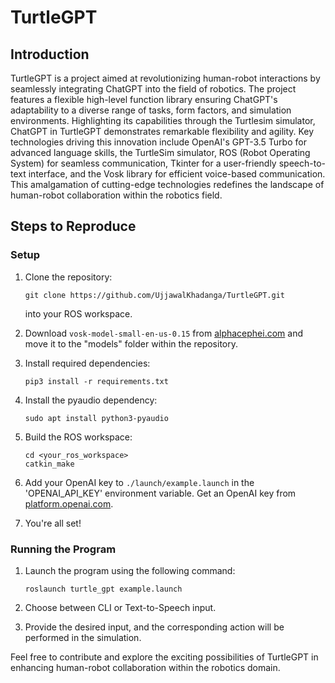 # TurtleGPT

## Introduction
TurtleGPT is a project aimed at revolutionizing human-robot interactions by seamlessly integrating ChatGPT into the field of robotics. The project features a flexible high-level function library ensuring ChatGPT's adaptability to a diverse range of tasks, form factors, and simulation environments. Highlighting its capabilities through the Turtlesim simulator, ChatGPT in TurtleGPT demonstrates remarkable flexibility and agility. Key technologies driving this innovation include OpenAI's GPT-3.5 Turbo for advanced language skills, the TurtleSim simulator, ROS (Robot Operating System) for seamless communication, Tkinter for a user-friendly speech-to-text interface, and the Vosk library for efficient voice-based communication. This amalgamation of cutting-edge technologies redefines the landscape of human-robot collaboration within the robotics field.

## Steps to Reproduce

### Setup

1. Clone the repository:
   ```
   git clone https://github.com/UjjawalKhadanga/TurtleGPT.git
   ```
   into your ROS workspace.

2. Download `vosk-model-small-en-us-0.15` from [alphacephei.com](https://alphacephei.com/vosk/models) and move it to the "models" folder within the repository.

3. Install required dependencies:
   ```
   pip3 install -r requirements.txt
   ```

4. Install the pyaudio dependency:
   ```
   sudo apt install python3-pyaudio
   ```

5. Build the ROS workspace:
   ```
   cd <your_ros_workspace>
   catkin_make
   ```

6. Add your OpenAI key to `./launch/example.launch` in the 'OPENAI_API_KEY' environment variable. Get an OpenAI key from [platform.openai.com](https://platform.openai.com/account/api-keys).

7. You're all set!

### Running the Program

1. Launch the program using the following command:
   ```
   roslaunch turtle_gpt example.launch
   ```

2. Choose between CLI or Text-to-Speech input.

3. Provide the desired input, and the corresponding action will be performed in the simulation.

Feel free to contribute and explore the exciting possibilities of TurtleGPT in enhancing human-robot collaboration within the robotics domain.

